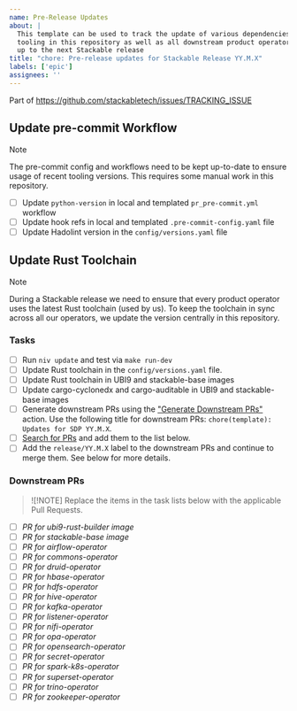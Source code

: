 ```yaml
---
name: Pre-Release Updates
about: |
  This template can be used to track the update of various dependencies and
  tooling in this repository as well as all downstream product operators leading
  up to the next Stackable release
title: "chore: Pre-release updates for Stackable Release YY.M.X"
labels: ['epic']
assignees: ''
---
```


<!--
    DO NOT REMOVE THIS COMMENT. It is intended for people who might copy/paste from the previous release issue.
    This was created by an issue template: https://github.com/stackabletech/operator-templating/issues/new/choose.
-->

<!--
    Replace 'TRACKING_ISSUE' with the applicable release tracking issue number.
-->

Part of <https://github.com/stackabletech/issues/TRACKING_ISSUE>

## Update pre-commit Workflow

> [!NOTE]
> The pre-commit config and workflows need to be kept up-to-date to ensure
> usage of recent tooling versions. This requires some manual work in this
> repository.

- [ ] Update `python-version` in local and templated `pr_pre-commit.yml` workflow
- [ ] Update hook refs in local and templated `.pre-commit-config.yaml` file
- [ ] Update Hadolint version in the `config/versions.yaml` file

## Update Rust Toolchain

> [!NOTE]
> During a Stackable release we need to ensure that every product operator uses
> the latest Rust toolchain (used by us). To keep the toolchain in sync across
> all our operators, we update the version centrally in this repository.

### Tasks

- [ ] Run `niv update` and test via `make run-dev`
- [ ] Update Rust toolchain in the `config/versions.yaml` file.
- [ ] Update Rust toolchain in  UBI9 and stackable-base images
- [ ] Update cargo-cyclonedx and cargo-auditable in UBI9 and stackable-base images
- [ ] Generate downstream PRs using the ["Generate Downstream PRs"](https://github.com/stackabletech/operator-templating/actions/workflows/generate_prs.yml) action. Use the following title for downstream PRs: `chore(template): Updates for SDP YY.M.X`.
- [ ] [Search for PRs](https://github.com/search?q=org%3Astackabletech%20sort%3Aupdated-desc%20is%3Apr%20is%3Aopen%20Update%20templated%20files&type=pullrequests) and add them to the list below.
- [ ] Add the `release/YY.M.X` label to the downstream PRs and continue to merge them. See below for more details.

### Downstream PRs

> ![!NOTE]
> Replace the items in the task lists below with the applicable Pull Requests.

<!--
    The following list was generated by:

    yq '.repositories[].name' config/repositories.yaml \
    | sort \
    | xargs -I {} echo "- [ ] _PR for {}_"
-->

- [ ] _PR for ubi9-rust-builder image_
- [ ] _PR for stackable-base image_
- [ ] _PR for airflow-operator_
- [ ] _PR for commons-operator_
- [ ] _PR for druid-operator_
- [ ] _PR for hbase-operator_
- [ ] _PR for hdfs-operator_
- [ ] _PR for hive-operator_
- [ ] _PR for kafka-operator_
- [ ] _PR for listener-operator_
- [ ] _PR for nifi-operator_
- [ ] _PR for opa-operator_
- [ ] _PR for opensearch-operator_
- [ ] _PR for secret-operator_
- [ ] _PR for spark-k8s-operator_
- [ ] _PR for superset-operator_
- [ ] _PR for trino-operator_
- [ ] _PR for zookeeper-operator_
